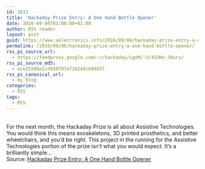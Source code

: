 ```yaml
---
id: 1612
title: 'Hackaday Prize Entry: A One Hand Bottle Opener'
date: 2016-09-06T03:00:00+01:00
author: RSS reader
layout: post
guid: https://www.uelectronics.info/2016/09/06/hackaday-prize-entry-a-one-hand-bottle-opener/
permalink: /2016/09/06/hackaday-prize-entry-a-one-hand-bottle-opener/
rss_pi_source_url:
  - https://feedproxy.google.com/~r/hackaday/LgoM/~3/41OHv-38urs/
rss_pi_source_md5:
  - ece2550be1cd950797e73d244cb9dd37
rss_pi_canonical_url:
  - my_blog
categories:
  - RSS
tags:
  - RSS
---
```

&#013;  
For the next month, the Hackaday Prize is all about Assistive Technologies. You would think this means exoskeletons, 3D printed prosthetics, and better wheelchairs, and you’d be right. This project in the running for the Assistive Technologies portion of the prize isn’t what you would expect. It’s a brilliantly simple…&#013;  
Source: <a href="https://feedproxy.google.com/~r/hackaday/LgoM/~3/41OHv-38urs/" target="_blank">Hackaday Prize Entry: A One Hand Bottle Opener</a>